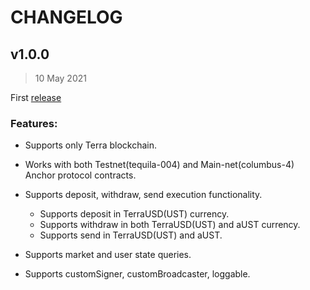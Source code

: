 # CHANGELOG

## v1.0.0
> 10 May 2021
  
  First [release](https://github.com/Anchor-Protocol/anchor-earn/commit/f30c8a580e23d07669c9b876078112e7c34ec5c1)
### Features:
 - Supports only Terra blockchain.   
 - Works with both Testnet(tequila-004) and Main-net(columbus-4) Anchor protocol contracts.
 - Supports deposit, withdraw, send execution functionality.
    - Supports deposit in TerraUSD(UST) currency.
    - Supports withdraw in both TerraUSD(UST) and aUST currency.
    - Supports send in TerraUSD(UST) and aUST.
    
 - Supports market and user state queries.
 - Supports customSigner, customBroadcaster, loggable.